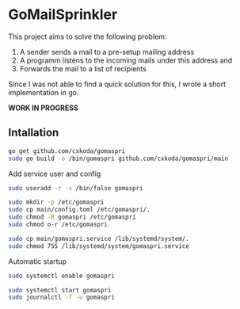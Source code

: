 # GoMailSprinkler

This project aims to solve the following problem:
1. A sender sends a mail to a pre-setup mailing address
2. A programm listens to the incoming mails under this address and
3. Forwards the mail to a list of recipients

Since I was not able to find a quick solution for this, I wrote a short implementation in go.

**WORK IN PROGRESS**

## Intallation

```bash
go get github.com/cxkoda/gomaspri
sudo go build -o /bin/gomaspri github.com/cxkoda/gomaspri/main
```

Add service user and config
```bash
sudo useradd -r -s /bin/false gomaspri

sudo mkdir -p /etc/gomaspri
sudo cp main/config.toml /etc/gomaspri/.
sudo chmod -R gomaspri /etc/gomaspri
sudo chmod o-r /etc/gomaspri

sudo cp main/gomaspri.service /lib/systemd/system/.
sudo chmod 755 /lib/systemd/system/gomaspri.service
```

Automatic startup
```bash
sudo systemctl enable gomaspri
```


```bash
sudo systemctl start gomaspri
sudo journalctl -f -u gomaspri
```
